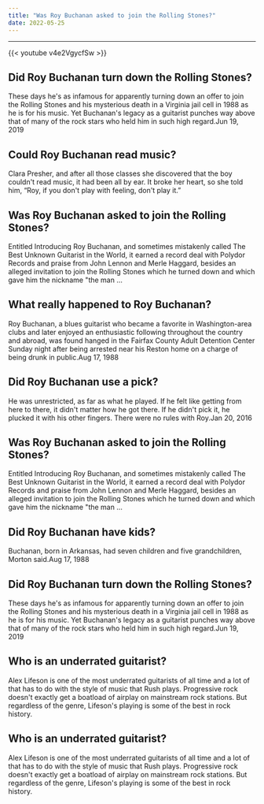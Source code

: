 ```yaml
---
title: "Was Roy Buchanan asked to join the Rolling Stones?"
date: 2022-05-25
---
```


---
{{< youtube v4e2VgycfSw >}}
## Did Roy Buchanan turn down the Rolling Stones?
These days he's as infamous for apparently turning down an offer to join the Rolling Stones and his mysterious death in a Virginia jail cell in 1988 as he is for his music. Yet Buchanan's legacy as a guitarist punches way above that of many of the rock stars who held him in such high regard.Jun 19, 2019

## Could Roy Buchanan read music?
Clara Presher, and after all those classes she discovered that the boy couldn't read music, it had been all by ear. It broke her heart, so she told him, “Roy, if you don't play with feeling, don't play it.”

## Was Roy Buchanan asked to join the Rolling Stones?
Entitled Introducing Roy Buchanan, and sometimes mistakenly called The Best Unknown Guitarist in the World, it earned a record deal with Polydor Records and praise from John Lennon and Merle Haggard, besides an alleged invitation to join the Rolling Stones which he turned down and which gave him the nickname "the man ...

## What really happened to Roy Buchanan?
Roy Buchanan, a blues guitarist who became a favorite in Washington-area clubs and later enjoyed an enthusiastic following throughout the country and abroad, was found hanged in the Fairfax County Adult Detention Center Sunday night after being arrested near his Reston home on a charge of being drunk in public.Aug 17, 1988

## Did Roy Buchanan use a pick?
He was unrestricted, as far as what he played. If he felt like getting from here to there, it didn't matter how he got there. If he didn't pick it, he plucked it with his other fingers. There were no rules with Roy.Jan 20, 2016

## Was Roy Buchanan asked to join the Rolling Stones?
Entitled Introducing Roy Buchanan, and sometimes mistakenly called The Best Unknown Guitarist in the World, it earned a record deal with Polydor Records and praise from John Lennon and Merle Haggard, besides an alleged invitation to join the Rolling Stones which he turned down and which gave him the nickname "the man ...

## Did Roy Buchanan have kids?
Buchanan, born in Arkansas, had seven children and five grandchildren, Morton said.Aug 17, 1988

## Did Roy Buchanan turn down the Rolling Stones?
These days he's as infamous for apparently turning down an offer to join the Rolling Stones and his mysterious death in a Virginia jail cell in 1988 as he is for his music. Yet Buchanan's legacy as a guitarist punches way above that of many of the rock stars who held him in such high regard.Jun 19, 2019

## Who is an underrated guitarist?
Alex Lifeson is one of the most underrated guitarists of all time and a lot of that has to do with the style of music that Rush plays. Progressive rock doesn't exactly get a boatload of airplay on mainstream rock stations. But regardless of the genre, Lifeson's playing is some of the best in rock history.

## Who is an underrated guitarist?
Alex Lifeson is one of the most underrated guitarists of all time and a lot of that has to do with the style of music that Rush plays. Progressive rock doesn't exactly get a boatload of airplay on mainstream rock stations. But regardless of the genre, Lifeson's playing is some of the best in rock history.

